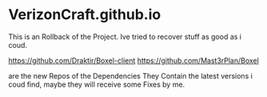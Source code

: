 # VerizonCraft.github.io

This is an Rollback of the Project.
Ive tried to recover stuff as good as i coud.

https://github.com/Draktir/Boxel-client
https://github.com/Mast3rPlan/Boxel

are the new Repos of the Dependencies
They Contain the latest versions i coud find, maybe they will receive some Fixes by me.